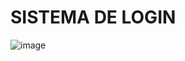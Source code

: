 # SISTEMA DE LOGIN

![image](https://github.com/terezafabiula/sistema-de-login/assets/150807884/d8d49223-2d25-49de-9180-b40835c0e7c7)
